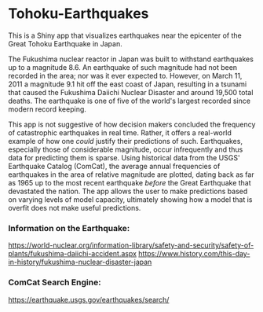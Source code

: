 # Tohoku-Earthquakes
This is a Shiny app that visualizes earthquakes near the epicenter of the Great Tohoku Earthquake in Japan.

The Fukushima nuclear reactor in Japan was built to withstand earthquakes up to a magnitude 8.6.  An earthquake of such magnitude had not been recorded in the area; nor was it ever expected to.  However, on March 11, 2011 a magnitude 9.1 hit off the east coast of Japan, resulting in a tsunami that caused the Fukushima Daiichi Nuclear Disaster and around 19,500 total deaths.  The earthquake is one of five of the world's largest recorded since modern record keeping.

This app is not suggestive of how decision makers concluded the frequency of catastrophic earthquakes in real time.  Rather, it offers a real-world example of how one *could* justify their predictions of such.  Earthquakes, especially those of considerable magnitude, occur infrequently and thus data for predicting them is sparse.
Using historical data from the USGS' Earthquake Catalog (ComCat), the average annual frequencies of earthquakes in the area of relative magnitude are plotted,
dating back as far as 1965 up to the most recent earthquake *before* the Great Earthquake that devastated the nation.  The app allows the user to make predictions based
on varying levels of model capacity, ultimately showing how a model that is overfit does not make useful predictions.


### Information on the Earthquake:
https://world-nuclear.org/information-library/safety-and-security/safety-of-plants/fukushima-daiichi-accident.aspx
https://www.history.com/this-day-in-history/fukushima-nuclear-disaster-japan

### ComCat Search Engine:
https://earthquake.usgs.gov/earthquakes/search/
